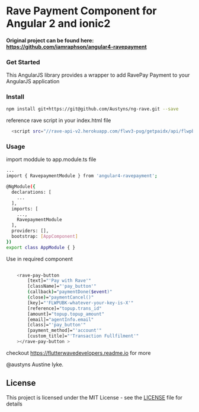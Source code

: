 # Rave Payment Component for Angular 2 and ionic2

#### Original project can be found here: https://github.com/iamraphson/angular4-ravepayment


### Get Started

This AngularJS library provides a wrapper to add RavePay Payment to your AngularJS application

### Install
```bash
npm install git+https://git@github.com/Austyns/ng-rave.git --save
```

reference rave script in your index.html file 

```bash
  <script src="//rave-api-v2.herokuapp.com/flwv3-pug/getpaidx/api/flwpbf-inline.js"></script>
```


### Usage

import moddule to app.module.ts file
```bash
...
import { RavepaymentModule } from 'angular4-ravepayment';

@NgModule({
  declarations: [
    ...
  ],
  imports: [
    ...,
    RavepaymentModule
  ],
  providers: [],
  bootstrap: [AppComponent]
})
export class AppModule { }

```

Use in required component 

```bash
  
    <rave-pay-button
        [text]="'Pay with Rave'"
        [className]="'pay_button'"
        (callback)="paymentDone($event)"
        (close)="paymentCancel()"
        [key]="'FLWPUBK-whatever-your-key-is-X'"
        [reference]="topup.trans_id"
        [amount]="topup.topup_amount"
        [email]="agentInfo.email"
        [class]="'pay_button'"
        [payment_method]="'account'"
        [custom_title]="'Transaction Fullfilment'"
    ></rave-pay-button >

```
checkout https://flutterwavedevelopers.readme.io for more


@austyns
Austine Iyke.

## License
This project is licensed under the MIT License - see the [LICENSE](LICENSE) file for details
